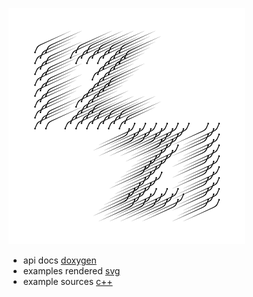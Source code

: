 ![izzi wind graphic logo](docs/image/izzi-wind-square-v2.png)
* api docs [doxygen](https://bdekoz.github.io/izzi/docs/html/)
* examples rendered [svg](https://bdekoz.github.io/izzi/docs/examples_detail)
* example sources [c++](https://github.com/bdekoz/izzi/tree/main/examples)
